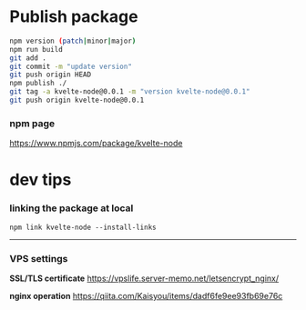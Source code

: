 # Publish package

```sh
npm version (patch|minor|major)
npm run build
git add .
git commit -m "update version"
git push origin HEAD
npm publish ./
git tag -a kvelte-node@0.0.1 -m "version kvelte-node@0.0.1"
git push origin kvelte-node@0.0.1
```

### npm page
https://www.npmjs.com/package/kvelte-node

# dev tips

### linking the package at local
```
npm link kvelte-node --install-links
```

---
### VPS settings

**SSL/TLS certificate**
https://vpslife.server-memo.net/letsencrypt_nginx/

**nginx operation**
https://qiita.com/Kaisyou/items/dadf6fe9ee93fb69e76c
